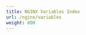 ```yaml
---
title: NGINX Variables Index
url: /nginx/variables
weight: 800
---
```


<!-- this is dummy doc is used to create a list page entry that redirects users to the variables index in the .org docs. The redirect is configured in netlify.toml -->